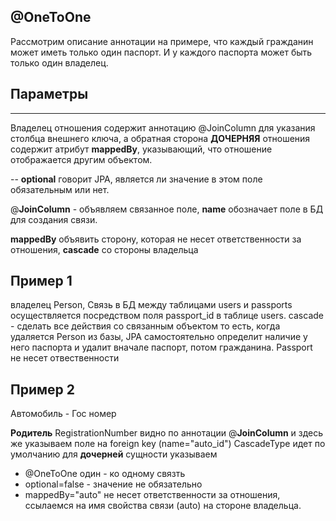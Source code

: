 ## @OneToOne
Рассмотрим описание аннотации на примере, что каждый гражданин может иметь только один паспорт. 
И у каждого паспорта может быть только один владелец.

## Параметры 

   ---
  
   Владелец отношения содержит аннотацию @JoinColumn для указания столбца внешнего ключа,
    а обратная сторона **ДОЧЕРНЯЯ** отношения содержит атрибут **mappedBy**, указывающий, что отношение
     отображается другим объектом.
   
   --
**optional** говорит JPA, является ли значение в этом поле обязательным или нет.

@**JoinColumn** - объявляем связанное поле, 
  **name**  обозначает поле в БД для создания связи.
  
  **mappedBy** объявить сторону, которая не несет ответственности за отношения,
  **cascade**  со стороны владельца 

## Пример 1
владелец  Person, 
Связь в БД между таблицами users и passports осуществляется посредством поля passport_id в таблице users.
cascade - сделать все действия со связанным объектом
то есть, когда удаляется Person из базы, JPA самостоятельно определит наличие у него паспорта и удалит вначале паспорт, потом гражданина.
Passport не несет отвественности 

## Пример 2
Автомобиль - Гос номер 

**Родитель** RegistrationNumber
видно по аннотации   @**JoinColumn**  и здесь же указываем поле на foreign key (name="auto_id")
CascadeType идет по умолчанию 
для **дочерней** сущности 
указываем 
  *  @OneToOne  один - ко одному связть
  *  optional=false - значение не обязательно 
  *  mappedBy="auto"  не несет ответственности за отношения, ссылаемся на имя свойства связи (auto) на стороне владельца.
